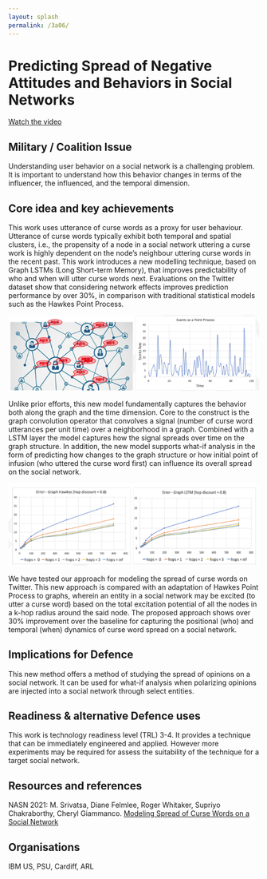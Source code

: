 ```yaml
---
layout: splash
permalink: /3a06/
---
```


# Predicting Spread of Negative Attitudes and Behaviors in Social Networks


[Watch the video](https://ibm.box.com/v/Showcase-3a06-video)

## Military / Coalition Issue
Understanding user behavior on a social network is a challenging problem. It is important to understand how this behavior changes in terms of the influencer, the influenced, and the temporal dimension.  

## Core idea and key achievements
This work uses utterance of curse words as a proxy for user behaviour. Utterance of curse words typically exhibit both temporal and spatial clusters, i.e., the propensity of a node in a social network uttering a curse work is highly dependent on the node’s neighbour uttering curse words in the recent past. This work introduces a new modelling technique, based on Graph LSTMs (Long Short-term Memory), that improves predictability of who and when will utter curse words next. Evaluations on the Twitter dataset show that considering network effects improves prediction performance by over 30%, in comparison with traditional statistical models such as the Hawkes Point Process. 

![image info](/dais/achievements/images/3a06-fig1.png)


Unlike prior efforts, this new model fundamentally captures the behavior both along the graph and the time dimension. Core to the construct is the graph convolution operator that convolves a signal (number of curse word utterances per unit time) over a neighborhood in a graph. Combined with a LSTM layer the model captures how the signal spreads over time on the graph structure. In addition, the new model supports what-if analysis in the form of predicting how changes to the graph structure or how initial point of infusion (who uttered the curse word first) can influence its overall spread on the social network. 

![image info](/dais/achievements/images/3a06-fig2.png)

We have tested our approach for modeling the spread of curse words on Twitter. This new approach is compared with an adaptation of Hawkes Point Process to graphs, wherein an entity in a social network may be excited (to utter a curse word) based on the total excitation potential of all the nodes in a k-hop radius around the said node. The proposed approach shows over 30% improvement over the baseline for capturing the positional (who) and temporal (when) dynamics of curse word spread on a social network. 



## Implications for Defence
This new method offers a method of studying the spread of opinions on a social network. It can be used for what-if analysis when polarizing opinions are injected into a social network through select entities.

## Readiness & alternative Defence uses
This work is technology readiness level (TRL) 3-4. It provides a technique that can be immediately engineered and applied. However more experiments may be required for assess the suitability of the technique for a target social network.

<!-- ![image info](/dais/achievements/images/1a02_figure1.jpg) -->

## Resources and references
NASN 2021: M. Srivatsa, Diane Felmlee, Roger Whitaker, Supriyo Chakraborthy, Cheryl Giammanco. 
[Modeling Spread of Curse Words on a Social Network](/doc-7007/) 

## Organisations
IBM US, PSU, Cardiff, ARL
